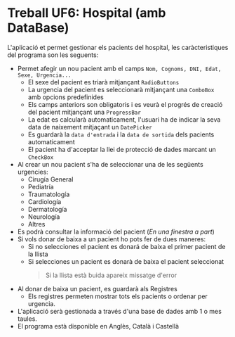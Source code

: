 # Treball UF6: Hospital (amb DataBase)

L'aplicació et permet gestionar els pacients del hospital, les caràcteristiques del programa son les seguents:
- Permet afegir un nou pacient amb el camps `Nom, Cognoms, DNI, Edat, Sexe, Urgencia...`
    * El sexe del pacient es triarà mitjançant `RadioButtons`
    * La urgencia del pacient es seleccionarà mitjançant una `ComboBox` amb opcions predefinides
    * Els camps anteriors son obligatoris i es veurà el progrés de creació del pacient mitjançant una `ProgressBar`
    * La edat es calcularà automaticament, l'usuari ha de indicar la seva data de naixement mitjaçant un `DatePicker`
    * Es guardarà la `data d'entrada` i la `data de sortida` dels pacients automaticament
    * El pacient ha d'acceptar la llei de protecció de dades marcant un `CheckBox`
- Al crear un nou pacient s'ha de seleccionar una de les següents urgencies:
    * Cirugía General
    * Pediatría
    * Traumatología
    * Cardiología
    * Dermatología
    * Neurología
    * Altres
- Es podrà consultar la informació del pacient (_En una finestra a part_)
- Si vols donar de baixa a un pacient ho pots fer de dues maneres:
    * Si no selecciones el pacient es donará de baixa el primer pacient de la llista
    * Si selecciones un pacient es donarà de baixa el pacient seleccionat
        > Si la llista està buida apareix missatge d'error
- Al donar de baixa un pacient, es guardarà als Registres
    * Els registres permeten mostrar tots els pacients o ordenar per urgencia.
- L'aplicació serà gestionada a través d'una base de dades amb 1 o mes taules.
- El programa està disponible en Anglès, Català i Castellà
